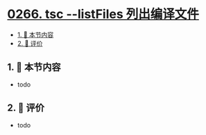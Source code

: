 # [0266. tsc --listFiles 列出编译文件](https://github.com/tnotesjs/TNotes.typescript/tree/main/notes/0266.%20tsc%20--listFiles%20%E5%88%97%E5%87%BA%E7%BC%96%E8%AF%91%E6%96%87%E4%BB%B6)

<!-- region:toc -->

- [1. 🎯 本节内容](#1--本节内容)
- [2. 🫧 评价](#2--评价)

<!-- endregion:toc -->

## 1. 🎯 本节内容

- todo

## 2. 🫧 评价

- todo
